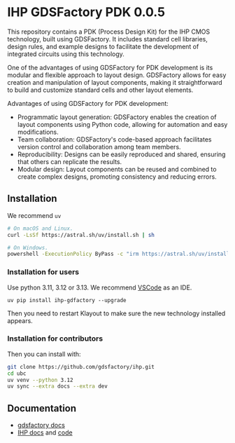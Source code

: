 # IHP GDSFactory PDK 0.0.5

This repository contains a PDK (Process Design Kit) for the IHP CMOS technology, built using GDSFactory. It includes standard cell libraries, design rules, and example designs to facilitate the development of integrated circuits using this technology.

One of the advantages of using GDSFactory for PDK development is its modular and flexible approach to layout design. GDSFactory allows for easy creation and manipulation of layout components, making it straightforward to build and customize standard cells and other layout elements.

Advantages of using GDSFactory for PDK development:

- Programmatic layout generation: GDSFactory enables the creation of layout components using Python code, allowing for automation and easy modifications.
- Team collaboration: GDSFactory's code-based approach facilitates version control and collaboration among team members.
- Reproducibility: Designs can be easily reproduced and shared, ensuring that others can replicate the results.
- Modular design: Layout components can be reused and combined to create complex designs, promoting consistency and reducing errors.

## Installation

We recommend `uv`

```bash
# On macOS and Linux.
curl -LsSf https://astral.sh/uv/install.sh | sh
```

```bash
# On Windows.
powershell -ExecutionPolicy ByPass -c "irm https://astral.sh/uv/install.ps1 | iex"
```

### Installation for users

Use python 3.11, 3.12 or 3.13. We recommend [VSCode](https://code.visualstudio.com/) as an IDE.

```
uv pip install ihp-gdfactory --upgrade
```

Then you need to restart Klayout to make sure the new technology installed appears.

### Installation for contributors


Then you can install with:

```bash
git clone https://github.com/gdsfactory/ihp.git
cd ubc
uv venv --python 3.12
uv sync --extra docs --extra dev
```

## Documentation

- [gdsfactory docs](https://gdsfactory.github.io/gdsfactory/)
- [IHP docs](https://gdsfactory.github.io/ihp/) and [code](https://github.com/gdsfactory/ihp)
